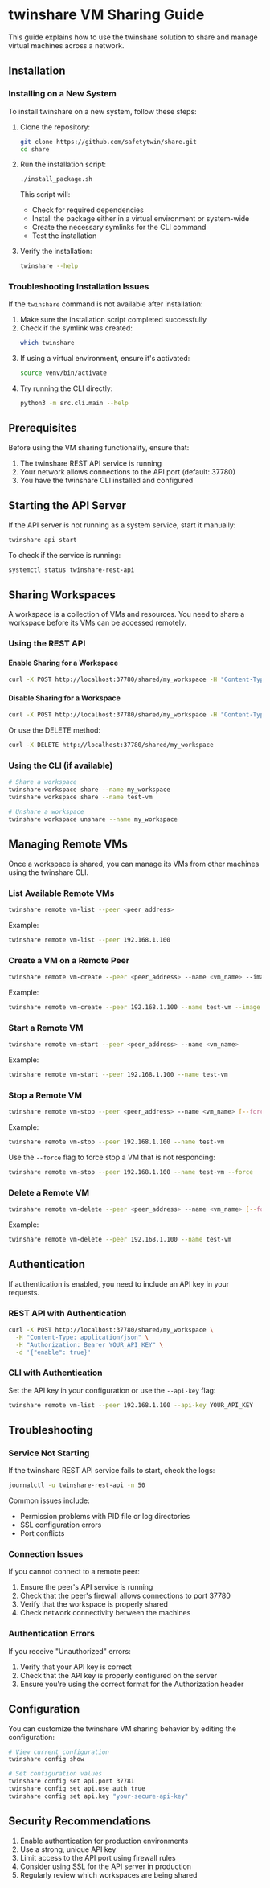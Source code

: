 # twinshare VM Sharing Guide

This guide explains how to use the twinshare solution to share and manage virtual machines across a network.

## Installation

### Installing on a New System

To install twinshare on a new system, follow these steps:

1. Clone the repository:
   ```bash
   git clone https://github.com/safetytwin/share.git
   cd share
   ```

2. Run the installation script:
   ```bash
   ./install_package.sh
   ```
   
   This script will:
   - Check for required dependencies
   - Install the package either in a virtual environment or system-wide
   - Create the necessary symlinks for the CLI command
   - Test the installation

3. Verify the installation:
   ```bash
   twinshare --help
   ```

### Troubleshooting Installation Issues

If the `twinshare` command is not available after installation:

1. Make sure the installation script completed successfully
2. Check if the symlink was created:
   ```bash
   which twinshare
   ```
3. If using a virtual environment, ensure it's activated:
   ```bash
   source venv/bin/activate
   ```
4. Try running the CLI directly:
   ```bash
   python3 -m src.cli.main --help
   ```

## Prerequisites

Before using the VM sharing functionality, ensure that:

1. The twinshare REST API service is running
2. Your network allows connections to the API port (default: 37780)
3. You have the twinshare CLI installed and configured

## Starting the API Server

If the API server is not running as a system service, start it manually:

```bash
twinshare api start
```

To check if the service is running:

```bash
systemctl status twinshare-rest-api
```

## Sharing Workspaces

A workspace is a collection of VMs and resources. You need to share a workspace before its VMs can be accessed remotely.

### Using the REST API

#### Enable Sharing for a Workspace

```bash
curl -X POST http://localhost:37780/shared/my_workspace -H "Content-Type: application/json" -d '{"enable": true}'
```

#### Disable Sharing for a Workspace

```bash
curl -X POST http://localhost:37780/shared/my_workspace -H "Content-Type: application/json" -d '{"enable": false}'
```

Or use the DELETE method:

```bash
curl -X DELETE http://localhost:37780/shared/my_workspace
```

### Using the CLI (if available)

```bash
# Share a workspace
twinshare workspace share --name my_workspace
twinshare workspace share --name test-vm

# Unshare a workspace
twinshare workspace unshare --name my_workspace
```

## Managing Remote VMs

Once a workspace is shared, you can manage its VMs from other machines using the twinshare CLI.

### List Available Remote VMs

```bash
twinshare remote vm-list --peer <peer_address>
```

Example:
```bash
twinshare remote vm-list --peer 192.168.1.100
```

### Create a VM on a Remote Peer

```bash
twinshare remote vm-create --peer <peer_address> --name <vm_name> --image <image_name> --memory <memory_size> --vcpus <num_cpus>
```

Example:
```bash
twinshare remote vm-create --peer 192.168.1.100 --name test-vm --image ubuntu-20.04 --memory 2048 --vcpus 2
```

### Start a Remote VM

```bash
twinshare remote vm-start --peer <peer_address> --name <vm_name>
```

Example:
```bash
twinshare remote vm-start --peer 192.168.1.100 --name test-vm
```

### Stop a Remote VM

```bash
twinshare remote vm-stop --peer <peer_address> --name <vm_name> [--force]
```

Example:
```bash
twinshare remote vm-stop --peer 192.168.1.100 --name test-vm
```

Use the `--force` flag to force stop a VM that is not responding:
```bash
twinshare remote vm-stop --peer 192.168.1.100 --name test-vm --force
```

### Delete a Remote VM

```bash
twinshare remote vm-delete --peer <peer_address> --name <vm_name> [--force]
```

Example:
```bash
twinshare remote vm-delete --peer 192.168.1.100 --name test-vm
```

## Authentication

If authentication is enabled, you need to include an API key in your requests.

### REST API with Authentication

```bash
curl -X POST http://localhost:37780/shared/my_workspace \
  -H "Content-Type: application/json" \
  -H "Authorization: Bearer YOUR_API_KEY" \
  -d '{"enable": true}'
```

### CLI with Authentication

Set the API key in your configuration or use the `--api-key` flag:

```bash
twinshare remote vm-list --peer 192.168.1.100 --api-key YOUR_API_KEY
```

## Troubleshooting

### Service Not Starting

If the twinshare REST API service fails to start, check the logs:

```bash
journalctl -u twinshare-rest-api -n 50
```

Common issues include:
- Permission problems with PID file or log directories
- SSL configuration errors
- Port conflicts

### Connection Issues

If you cannot connect to a remote peer:
1. Ensure the peer's API service is running
2. Check that the peer's firewall allows connections to port 37780
3. Verify that the workspace is properly shared
4. Check network connectivity between the machines

### Authentication Errors

If you receive "Unauthorized" errors:
1. Verify that your API key is correct
2. Check that the API key is properly configured on the server
3. Ensure you're using the correct format for the Authorization header

## Configuration

You can customize the twinshare VM sharing behavior by editing the configuration:

```bash
# View current configuration
twinshare config show

# Set configuration values
twinshare config set api.port 37781
twinshare config set api.use_auth true
twinshare config set api.key "your-secure-api-key"
```

## Security Recommendations

1. Enable authentication for production environments
2. Use a strong, unique API key
3. Limit access to the API port using firewall rules
4. Consider using SSL for the API server in production
5. Regularly review which workspaces are being shared
